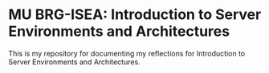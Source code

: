 # MU BRG-ISEA: Introduction to Server Environments and Architectures

This is my repository for documenting my reflections for Introduction to Server Environments and Architectures.